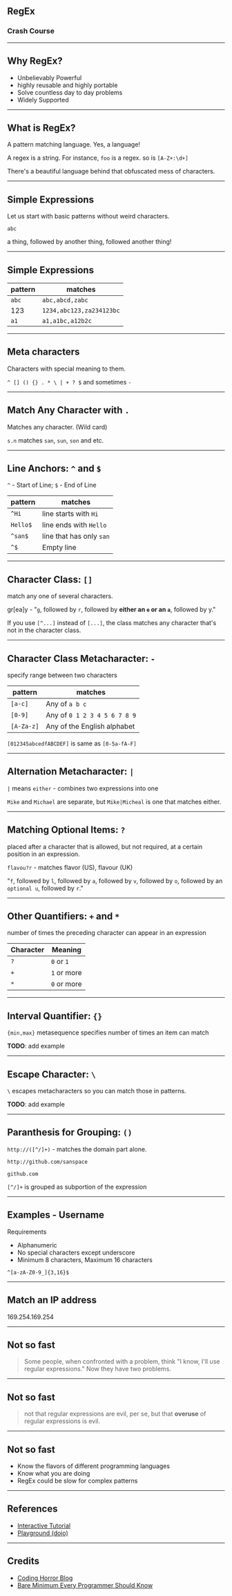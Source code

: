 ## RegEx
### Crash Course

---

## Why RegEx?

  - Unbelievably Powerful
  - highly reusable and highly portable
  - Solve countless day to day problems
  - Widely Supported

---

## What is RegEx?

A pattern matching language. Yes, a language!

A regex is a string. For instance, `foo` is a regex. so is `[A-Z+:\d+]`

There's a beautiful language behind that obfuscated mess of characters.

---

## Simple Expressions

Let us start with basic patterns without weird characters.

`abc`

a thing, followed by another thing, followed another thing!

---

## Simple Expressions

| pattern | matches |
| --- | --- |
| `abc` | `abc,abcd,zabc` |
| 123 |   `1234,abc123,za234123bc` |
| `a1` | `a1,a1bc,a12b2c` |

---

## Meta characters

Characters with special meaning to them.

`^ [] () {} . * \ | + ? $` and sometimes `-`

---

## Match Any Character with `.`

Matches any character. (Wild card)

`s.n` matches `san`, `sun`, `son` and etc.

---

## Line Anchors: `^` and `$`

`^` - Start of Line; `$` - End of Line

| pattern | matches |
| --- | --- |
| `^Hi` | line starts with `Hi` |
| `Hello$` | line ends with `Hello` |
| `^san$` | line that has only `san` |
| `^$` | Empty line |

---

## Character Class: `[]`

match any one of several characters.

gr[ea]y - "`g`, followed by `r`, followed by **either an `e` or an `a`**, followed by y."

If you use `[^...]` instead of `[...]`, the class matches any character that's not in the character class.

---

## Character Class Metacharacter: `-`

specify range between two characters

| pattern | matches |
| --- | --- |
| `[a-c]` | Any of `a b c` |
| `[0-9]` | Any of `0 1 2 3 4 5 6 7 8 9` |
| `[A-Za-z]` | Any of the English alphabet |

`[012345abcedfABCDEF]` is same as `[0-5a-fA-F]`

---

## Alternation Metacharacter: `|`

`|` means `either` - combines two expressions into one

`Mike` and `Michael` are separate, but `Mike|Micheal` is one that matches either.

---

## Matching Optional Items: `?`

placed after a character that is allowed, but not required, at a certain position in an expression.

`flavou?r` - matches flavor (US), flavour (UK)

"`f`, followed by `l`, followed by `a`, followed by `v`, followed by `o`, followed by an `optional u`, followed by `r`."

---

## Other Quantifiers: `+` and `*`

number of times the preceding character can appear in an expression

| Character | Meaning |
| --- | --- |
| `?` | `0` or `1` |
| `+` | `1` or more |
| `*` | `0` or more |

---

## Interval Quantifier: `{}`

`{min,max}` metasequence specifies number of times an item can match

**TODO**: add example

---

## Escape Character: `\`

`\` escapes metacharacters so you can match those in patterns.

**TODO**: add example

---

## Paranthesis for Grouping: `()`

`http://([^/]+)` - matches the domain part alone.

`http://github.com/sanspace`

`github.com`

`[^/]+` is grouped as subportion of the expression

---

## Examples - Username

Requirements
  - Alphanumeric
  - No special characters except underscore
  - Minimum 8 characters, Maximum 16 characters

`^[a-zA-Z0-9_]{3,16}$` <!-- .element: class="fragment" -->

---

## Match an IP address

169.254.169.254

---

## Not so fast

> Some people, when confronted with a problem, think "I know, I'll use regular expressions." Now they have two problems.

---

## Not so fast

> not that regular expressions are evil, per se, but that __overuse__ of regular expressions is evil.

---

## Not so fast

  - Know the flavors of different programming languages
  - Know what you are doing
  - RegEx could be slow for complex patterns

---

## References

- [Interactive Tutorial](http://regexone.com/)
- [Playground (dojo)](https://regex101.com/)

---

## Credits

- [Coding Horror Blog](https://blog.codinghorror.com/regular-expressions-now-you-have-two-problems/)
- [Bare Minimum Every Programmer Should Know](http://web.archive.org/web/20090226052234/http://immike.net/blog/2007/04/06/the-absolute-bare-minimum-every-programmer-should-know-about-regular-expressions/)
